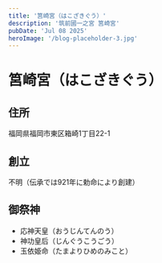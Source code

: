 ```yaml
---
title: '筥崎宮（はこざきぐう）'
description: '筑前國一之宮 筥崎宮'
pubDate: 'Jul 08 2025'
heroImage: '/blog-placeholder-3.jpg'
---
```


# 筥崎宮（はこざきぐう）

## 住所  
福岡県福岡市東区箱崎1丁目22-1  

## 創立  
不明（伝承では921年に勅命により創建）  

## 御祭神  
- 応神天皇（おうじんてんのう）  
- 神功皇后（じんぐうこうごう）  
- 玉依姫命（たまよりひめのみこと）  

